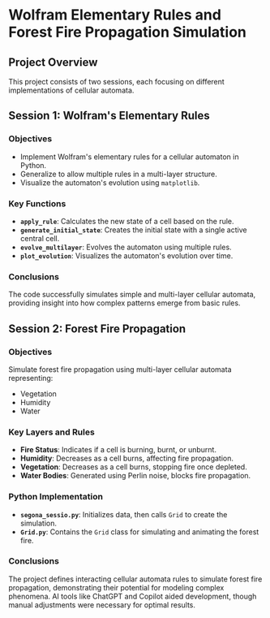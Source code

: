 # Wolfram Elementary Rules and Forest Fire Propagation Simulation

## Project Overview

This project consists of two sessions, each focusing on different implementations of cellular automata.

## Session 1: Wolfram's Elementary Rules

### Objectives
- Implement Wolfram's elementary rules for a cellular automaton in Python.
- Generalize to allow multiple rules in a multi-layer structure.
- Visualize the automaton's evolution using `matplotlib`.

### Key Functions
- **`apply_rule`**: Calculates the new state of a cell based on the rule.
- **`generate_initial_state`**: Creates the initial state with a single active central cell.
- **`evolve_multilayer`**: Evolves the automaton using multiple rules.
- **`plot_evolution`**: Visualizes the automaton's evolution over time.

### Conclusions
The code successfully simulates simple and multi-layer cellular automata, providing insight into how complex patterns emerge from basic rules.

## Session 2: Forest Fire Propagation

### Objectives
Simulate forest fire propagation using multi-layer cellular automata representing:
- Vegetation
- Humidity
- Water

### Key Layers and Rules
- **Fire Status**: Indicates if a cell is burning, burnt, or unburnt.
- **Humidity**: Decreases as a cell burns, affecting fire propagation.
- **Vegetation**: Decreases as a cell burns, stopping fire once depleted.
- **Water Bodies**: Generated using Perlin noise, blocks fire propagation.

### Python Implementation
- **`segona_sessio.py`**: Initializes data, then calls `Grid` to create the simulation.
- **`Grid.py`**: Contains the `Grid` class for simulating and animating the forest fire.

### Conclusions
The project defines interacting cellular automata rules to simulate forest fire propagation, demonstrating their potential for modeling complex phenomena. AI tools like ChatGPT and Copilot aided development, though manual adjustments were necessary for optimal results.
